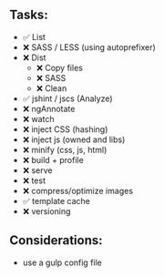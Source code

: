 ## Tasks:
  * :white_check_mark: List
  * :x: SASS / LESS (using autoprefixer)
  * :x: Dist
    * :x: Copy files
    * :x: SASS
    * :x: Clean
  * :white_check_mark: jshint / jscs (Analyze)
  * :x: ngAnnotate
  * :x: watch
  * :x: inject CSS (hashing)
  * :x: inject js (owned and libs)
  * :x: minify (css, js, html)
  * :x: build + profile
  * :x: serve
  * :x: test
  * :x: compress/optimize images
  * :white_check_mark: template cache
  * :x: versioning

## Considerations:
  * use a gulp config file

